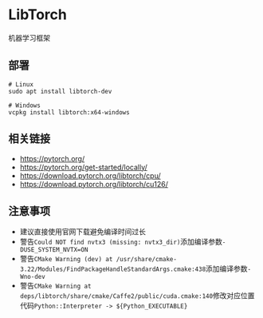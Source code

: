 # LibTorch

机器学习框架

## 部署

```
# Linux
sudo apt install libtorch-dev

# Windows
vcpkg install libtorch:x64-windows
```

## 相关链接

* https://pytorch.org/
* https://pytorch.org/get-started/locally/
* https://download.pytorch.org/libtorch/cpu/
* https://download.pytorch.org/libtorch/cu126/

## 注意事项

* 建议直接使用官网下载避免编译时间过长
* 警告`Could NOT find nvtx3 (missing: nvtx3_dir)`添加编译参数`-DUSE_SYSTEM_NVTX=ON`
* 警告`CMake Warning (dev) at /usr/share/cmake-3.22/Modules/FindPackageHandleStandardArgs.cmake:438`添加编译参数`-Wno-dev`
* 警告`CMake Warning at deps/libtorch/share/cmake/Caffe2/public/cuda.cmake:140`修改对应位置代码`Python::Interpreter -> ${Python_EXECUTABLE}`

